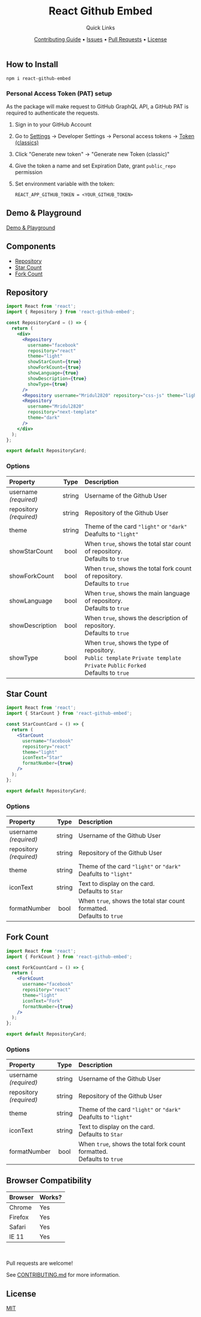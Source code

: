 #

<div align="center">
    <h1>React Github Embed</h1>
</div>

<div align="center">
    <p>Quick Links</p>
    <a href="CONTRIBUTING.md">Contributing Guide</a> •
    <a href="https://github.com/Mridul2820/react-github-embed/issues">Issues</a> •
    <a href="https://github.com/Mridul2820/react-github-embed/pulls">Pull Requests</a> •
    <a href="LICENSE">License</a>
</div>

<br />

## How to Install

```
npm i react-github-embed
```

### Personal Access Token (PAT) setup
As the package will make request to GitHub GraphQL API, a GitHub PAT is required to authenticate the requests.

1. Sign in to your GitHub Account
2. Go to [Settings](https://github.com/settings/profile) -> Developer Settings -> Personal access tokens -> [Token (classics)](https://github.com/settings/tokens)
3. Click "Generate new token" -> "Generate new Token (classic)"
4. Give the token a name and set Expiration Date, grant `public_repo` permission
5. Set environment variable with the token:

    ```
    REACT_APP_GITHUB_TOKEN = <YOUR_GITHUB_TOKEN>
    ```

## Demo & Playground

[Demo & Playground](https://react-github-embed.mridul.tech/)

## Components

- [Repository](#repository)
- [Star Count](#star-count)
- [Fork Count](#fork-count)

## Repository

```jsx
import React from 'react';
import { Repository } from 'react-github-embed';

const RepositoryCard = () => {
  return (
    <div>
      <Repository
        username="facebook"
        repository="react"
        theme="light"
        showStarCount={true}
        showForkCount={true}
        showLanguage={true}
        showDescription={true}
        showType={true}
      />
      <Repository username="Mridul2820" repository="css-js" theme="light" />
      <Repository
        username="Mridul2820"
        repository="next-template"
        theme="dark"
      />
    </div>
  );
};

export default RepositoryCard;
```

### Options

| Property                    |  Type  | Description                                                                                                                            |
| :-------------------------- | :----: | :------------------------------------------------------------------------------------------------------------------------------------- |
| username<br/>_(required)_   | string | Username of the Github User                                                                                                            |
| repository<br/>_(required)_ | string | Repository of the Github User                                                                                                          |
| theme<br/>                  | string | Theme of the card `"light"` or `"dark"`<br/>Deafults to `"light"`                                                                      |
| showStarCount               |  bool  | When `true`, shows the total star count of repository.<br/>Defaults to `true`                                                          |
| showForkCount               |  bool  | When `true`, shows the total fork count of repository.<br/>Defaults to `true`                                                          |
| showLanguage                |  bool  | When `true`, shows the main language of repository.<br/>Defaults to `true`                                                             |
| showDescription             |  bool  | When `true`, shows the description of repository.<br/>Defaults to `true`                                                               |
| showType                    |  bool  | When `true`, shows the type of repository.<br/>`Public template` `Private template` `Private` `Public` `Forked`<br/>Defaults to `true` |

## Star Count

```jsx
import React from 'react';
import { StarCount } from 'react-github-embed';

const StarCountCard = () => {
  return (
    <StarCount
      username="facebook"
      repository="react"
      theme="light"
      iconText="Star"
      formatNumber={true}
    />
  );
};

export default RepositoryCard;
```

### Options

| Property                    |  Type  | Description                                                               |
| :-------------------------- | :----: | :------------------------------------------------------------------------ |
| username<br/>_(required)_   | string | Username of the Github User                                               |
| repository<br/>_(required)_ | string | Repository of the Github User                                             |
| theme                       | string | Theme of the card `"light"` or `"dark"`<br/>Deafults to `"light"`         |
| iconText                    | string | Text to display on the card.<br/>Defaults to `Star`                       |
| formatNumber                |  bool  | When `true`, shows the total star count formatted.<br/>Defaults to `true` |

## Fork Count

```jsx
import React from 'react';
import { ForkCount } from 'react-github-embed';

const ForkCountCard = () => {
  return (
    <ForkCount
      username="facebook"
      repository="react"
      theme="light"
      iconText="Fork"
      formatNumber={true}
    />
  );
};

export default RepositoryCard;
```

### Options

| Property                    |  Type  | Description                                                               |
| :-------------------------- | :----: | :------------------------------------------------------------------------ |
| username<br/>_(required)_   | string | Username of the Github User                                               |
| repository<br/>_(required)_ | string | Repository of the Github User                                             |
| theme                       | string | Theme of the card `"light"` or `"dark"`<br/>Deafults to `"light"`         |
| iconText                    | string | Text to display on the card.<br/>Defaults to `Star`                       |
| formatNumber                |  bool  | When `true`, shows the total fork count formatted.<br/>Defaults to `true` |

## Browser Compatibility

| Browser | Works? |
| :------ | :----- |
| Chrome  | Yes    |
| Firefox | Yes    |
| Safari  | Yes    |
| IE 11   | Yes    |

<br/>

Pull requests are welcome!
<br/>

See [CONTRIBUTING.md](CONTRIBUTING.md) for more information.

## License

<a href="LICENSE">MIT</a>
